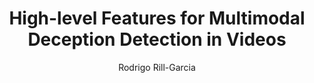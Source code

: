 ---
paperId: 36
author: Rodrigo Rill-Garcia
publicationauthor: Rill-Garcia, R.
title: High-level Features for Multimodal Deception Detection in Videos
pdf: Oral_Rodrigo_RillGarciaV2
pitch: https://www.youtube.com/watch?v=o6c77oM5oT4&list=PLldrX-tcWesN8xf7KyeZAdS3KB1M8HWle&index=7&ab_channel=AccelAI
poster: Oral_Rodrigo_RillGarcia
alt: --
type: Oral
topic: General Machine Learning
link: 
conference: icml
year: 2019
tags: icml-2019-op
location: California, USA
---
